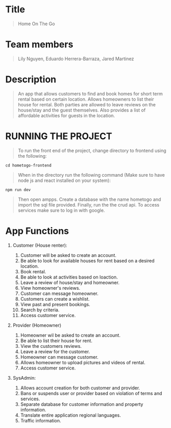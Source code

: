 # Title
> Home On The Go

# Team members
> Lily Nguyen, Eduardo Herrera-Barraza, Jared Martinez

# Description
> An app that allows customers to find and book homes for short term rental based on certain location. 
> Allows homeowners to list their house for rental. Both parties are allowed to leave reviews on the
> house/stay and the guest themselves. Also provides a list of affordable activities for guests in the 
> location. 
# RUNNING THE PROJECT
> To run the front end of the project, change directory to frontend using the following:
```
cd hometogo-frontend
```
> When in the directory run the following command (Make sure to have node js and react installed on your system):
```
npm run dev
```
> Then open ampps.
> Create a database with the name hometogo and import the sql file provided.
> Finally, run the the crud api.
> To access services make sure to log in with google.

# App Functions
1. Customer (House renter):
   1. Customer will be asked to create an account. 
   2. Be able to look for available houses for rent based on a desired location.
   3. Book rental.
   4. Be able to look at activities based on loaction. 
   5. Leave a review of house/stay and homeowner. 
   6. View homeowner's reviews.
   7. Customer can message homeowner.
   8. Customers can create a wishlist. 
   8. View past and present bookings. 
   9. Search by criteria. 
   10. Access customer service. 

2. Provider (Homeowner)
   1. Homeowner wil be asked to create an account. 
   2. Be able to list their house for rent.
   3. View the customers reviews. 
   4. Leave a review for the customer. 
   5. Homeowner can message customer. 
   6. Allows homeowner to upload pictures and videos of rental. 
   7. Access customer service.

3. SysAdmin: 
   1. Allows account  creation for both customer and provider. 
   2. Bans or suspends user or provider based on violation of terms and services.
   3. Separate database for customer information and property information.
   4. Translate entire application regional languages.
   5. Traffic information.